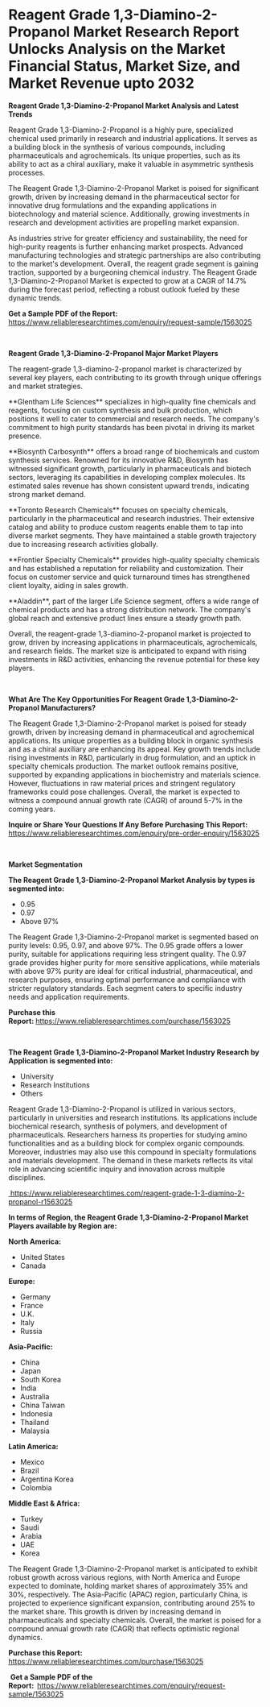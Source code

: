 <p><h1>Reagent Grade 1,3-Diamino-2-Propanol Market Research Report Unlocks Analysis on the Market Financial Status, Market Size, and Market Revenue upto 2032</h1></p><p><strong>Reagent Grade 1,3-Diamino-2-Propanol Market Analysis and Latest Trends</strong></p>
<p><p>Reagent Grade 1,3-Diamino-2-Propanol is a highly pure, specialized chemical used primarily in research and industrial applications. It serves as a building block in the synthesis of various compounds, including pharmaceuticals and agrochemicals. Its unique properties, such as its ability to act as a chiral auxiliary, make it valuable in asymmetric synthesis processes. </p><p>The Reagent Grade 1,3-Diamino-2-Propanol Market is poised for significant growth, driven by increasing demand in the pharmaceutical sector for innovative drug formulations and the expanding applications in biotechnology and material science. Additionally, growing investments in research and development activities are propelling market expansion. </p><p>As industries strive for greater efficiency and sustainability, the need for high-purity reagents is further enhancing market prospects. Advanced manufacturing technologies and strategic partnerships are also contributing to the market's development. Overall, the reagent grade segment is gaining traction, supported by a burgeoning chemical industry. The Reagent Grade 1,3-Diamino-2-Propanol Market is expected to grow at a CAGR of 14.7% during the forecast period, reflecting a robust outlook fueled by these dynamic trends.</p></p>
<p><strong>Get a Sample PDF of the Report:&nbsp;</strong> <a href="https://www.reliableresearchtimes.com/enquiry/request-sample/1563025?utm_campaign=3585&utm_medium=2&utm_source=Github&utm_content=ia&utm_term=14042025&utm_id=reagent-grade-13-diamino-2-propanol">https://www.reliableresearchtimes.com/enquiry/request-sample/1563025</a></p>
<p>&nbsp;</p>
<p><strong>Reagent Grade 1,3-Diamino-2-Propanol Major Market Players</strong></p>
<p><p>The reagent-grade 1,3-diamino-2-propanol market is characterized by several key players, each contributing to its growth through unique offerings and market strategies. </p><p>**Glentham Life Sciences** specializes in high-quality fine chemicals and reagents, focusing on custom synthesis and bulk production, which positions it well to cater to commercial and research needs. The company's commitment to high purity standards has been pivotal in driving its market presence.</p><p>**Biosynth Carbosynth** offers a broad range of biochemicals and custom synthesis services. Renowned for its innovative R&D, Biosynth has witnessed significant growth, particularly in pharmaceuticals and biotech sectors, leveraging its capabilities in developing complex molecules. Its estimated sales revenue has shown consistent upward trends, indicating strong market demand.</p><p>**Toronto Research Chemicals** focuses on specialty chemicals, particularly in the pharmaceutical and research industries. Their extensive catalog and ability to produce custom reagents enable them to tap into diverse market segments. They have maintained a stable growth trajectory due to increasing research activities globally.</p><p>**Frontier Specialty Chemicals** provides high-quality specialty chemicals and has established a reputation for reliability and customization. Their focus on customer service and quick turnaround times has strengthened client loyalty, aiding in sales growth.</p><p>**Aladdin**, part of the larger Life Science segment, offers a wide range of chemical products and has a strong distribution network. The company's global reach and extensive product lines ensure a steady growth path.</p><p>Overall, the reagent-grade 1,3-diamino-2-propanol market is projected to grow, driven by increasing applications in pharmaceuticals, agrochemicals, and research fields. The market size is anticipated to expand with rising investments in R&D activities, enhancing the revenue potential for these key players.</p></p>
<p>&nbsp;</p>
<p><strong>What Are The Key Opportunities For Reagent Grade 1,3-Diamino-2-Propanol Manufacturers?</strong></p>
<p><p>The Reagent Grade 1,3-Diamino-2-Propanol market is poised for steady growth, driven by increasing demand in pharmaceutical and agrochemical applications. Its unique properties as a building block in organic synthesis and as a chiral auxiliary are enhancing its appeal. Key growth trends include rising investments in R&D, particularly in drug formulation, and an uptick in specialty chemicals production. The market outlook remains positive, supported by expanding applications in biochemistry and materials science. However, fluctuations in raw material prices and stringent regulatory frameworks could pose challenges. Overall, the market is expected to witness a compound annual growth rate (CAGR) of around 5-7% in the coming years.</p></p>
<p><strong>Inquire or Share Your Questions If Any Before Purchasing This Report:</strong> <a href="https://www.reliableresearchtimes.com/enquiry/pre-order-enquiry/1563025?utm_campaign=3585&utm_medium=2&utm_source=Github&utm_content=ia&utm_term=14042025&utm_id=reagent-grade-13-diamino-2-propanol">https://www.reliableresearchtimes.com/enquiry/pre-order-enquiry/1563025</a></p>
<p>&nbsp;</p>
<p><strong>Market Segmentation</strong></p>
<p><strong>The Reagent Grade 1,3-Diamino-2-Propanol Market Analysis by types is segmented into:</strong></p>
<p><ul><li>0.95</li><li>0.97</li><li>Above 97%</li></ul></p>
<p><p>The Reagent Grade 1,3-Diamino-2-Propanol market is segmented based on purity levels: 0.95, 0.97, and above 97%. The 0.95 grade offers a lower purity, suitable for applications requiring less stringent quality. The 0.97 grade provides higher purity for more sensitive applications, while materials with above 97% purity are ideal for critical industrial, pharmaceutical, and research purposes, ensuring optimal performance and compliance with stricter regulatory standards. Each segment caters to specific industry needs and application requirements.</p></p>
<p><strong>Purchase this Report:&nbsp;</strong><a href="https://www.reliableresearchtimes.com/purchase/1563025?utm_campaign=3585&utm_medium=2&utm_source=Github&utm_content=ia&utm_term=14042025&utm_id=reagent-grade-13-diamino-2-propanol">https://www.reliableresearchtimes.com/purchase/1563025</a></p>
<p>&nbsp;</p>
<p><strong>The Reagent Grade 1,3-Diamino-2-Propanol Market Industry Research by Application is segmented into:</strong></p>
<p><ul><li>University</li><li>Research Institutions</li><li>Others</li></ul></p>
<p><p>Reagent Grade 1,3-Diamino-2-Propanol is utilized in various sectors, particularly in universities and research institutions. Its applications include biochemical research, synthesis of polymers, and development of pharmaceuticals. Researchers harness its properties for studying amino functionalities and as a building block for complex organic compounds. Moreover, industries may also use this compound in specialty formulations and materials development. The demand in these markets reflects its vital role in advancing scientific inquiry and innovation across multiple disciplines.</p></p>
<p><a href="https://www.reliableresearchtimes.com/reagent-grade-1-3-diamino-2-propanol-r1563025?utm_campaign=3585&utm_medium=2&utm_source=Github&utm_content=ia&utm_term=14042025&utm_id=reagent-grade-13-diamino-2-propanol">&nbsp;https://www.reliableresearchtimes.com/reagent-grade-1-3-diamino-2-propanol-r1563025</a></p>
<p><strong>In terms of Region, the Reagent Grade 1,3-Diamino-2-Propanol Market Players available by Region are:</strong></p>
<p>
    <p> <strong> North America: </strong>
        <ul>
            <li>United States</li>
            <li>Canada</li>
        </ul>
        </p> 
    <p> <strong> Europe: </strong>
        <ul>
            <li>Germany</li>
            <li>France</li>
            <li>U.K.</li>
            <li>Italy</li>
            <li>Russia</li>
        </ul>
        </p> 
    <p> <strong> Asia-Pacific: </strong>
        <ul>
            <li>China</li>
            <li>Japan</li>
            <li>South Korea</li>
            <li>India</li>
            <li>Australia</li>
            <li>China Taiwan</li>
            <li>Indonesia</li>
            <li>Thailand</li>
            <li>Malaysia</li>
        </ul>
        </p> 
    <p> <strong> Latin America: </strong>
        <ul>
            <li>Mexico</li>
            <li>Brazil</li>
            <li>Argentina Korea</li>
            <li>Colombia</li>
        </ul>
        </p> 
    <p> <strong> Middle East & Africa: </strong>
        <ul>
            <li>Turkey</li>
            <li>Saudi</li>
            <li>Arabia</li>
            <li>UAE</li>
            <li>Korea</li>
        </ul>
    </p>
    </p>
<p><p>The Reagent Grade 1,3-Diamino-2-Propanol market is anticipated to exhibit robust growth across various regions, with North America and Europe expected to dominate, holding market shares of approximately 35% and 30%, respectively. The Asia-Pacific (APAC) region, particularly China, is projected to experience significant expansion, contributing around 25% to the market share. This growth is driven by increasing demand in pharmaceuticals and specialty chemicals. Overall, the market is poised for a compound annual growth rate (CAGR) that reflects optimistic regional dynamics.</p></p>
<p><strong>Purchase this Report: </strong><a href="https://www.reliableresearchtimes.com/purchase/1563025?utm_campaign=3585&utm_medium=2&utm_source=Github&utm_content=ia&utm_term=14042025&utm_id=reagent-grade-13-diamino-2-propanol">https://www.reliableresearchtimes.com/purchase/1563025</a></p>
<p>&nbsp;<strong>Get a Sample PDF of the Report:&nbsp;&nbsp;</strong><a href="https://www.reliableresearchtimes.com/enquiry/request-sample/1563025?utm_campaign=3585&utm_medium=2&utm_source=Github&utm_content=ia&utm_term=14042025&utm_id=reagent-grade-13-diamino-2-propanol">https://www.reliableresearchtimes.com/enquiry/request-sample/1563025</a></p>
<p><strong></strong></p>
<p><p></p><p></p><p></p></p>